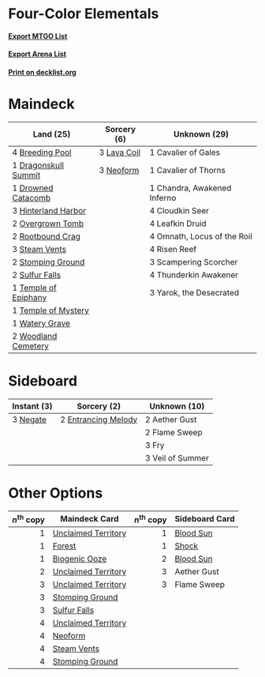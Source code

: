 # Four-Color Elementals

#### [Export MTGO List](../collection/Four-Color%20Elementals/Four-Color%20Elementals.txt)
#### [Export Arena List](../collection/Four-Color%20Elementals/Four-Color%20Elementals_arena.txt)
#### [Print on decklist.org](http://decklist.org/?deckmain=4%09Breeding%20Pool%0A1%09Cavalier%20of%20Gales%0A1%09Cavalier%20of%20Thorns%0A1%09Chandra,%20Awakened%20Inferno%0A4%09Cloudkin%20Seer%0A1%09Dragonskull%20Summit%0A1%09Drowned%20Catacomb%0A3%09Hinterland%20Harbor%0A3%09Lava%20Coil%0A4%09Leafkin%20Druid%0A3%09Neoform%0A4%09Omnath,%20Locus%20of%20the%20Roil%0A2%09Overgrown%20Tomb%0A4%09Risen%20Reef%0A2%09Rootbound%20Crag%0A3%09Scampering%20Scorcher%0A3%09Steam%20Vents%0A2%09Stomping%20Ground%0A2%09Sulfur%20Falls%0A1%09Temple%20of%20Epiphany%0A1%09Temple%20of%20Mystery%0A4%09Thunderkin%20Awakener%0A1%09Watery%20Grave%0A2%09Woodland%20Cemetery%0A3%09Yarok,%20the%20Desecrated&deckside=2%09Aether%20Gust%0A2%09Entrancing%20Melody%0A2%09Flame%20Sweep%0A3%09Fry%0A3%09Negate%0A3%09Veil%20of%20Summer)
# Maindeck

|                                           Land (25)                                           |                                     Sorcery (6)                                      |       Unknown (29)        |
|-----------------------------------------------------------------------------------------------|--------------------------------------------------------------------------------------|---------------------------|
|4 [Breeding Pool](http://gatherer.wizards.com/Pages/Card/Details.aspx?multiverseid=97088)      |3 [Lava Coil](http://gatherer.wizards.com/Pages/Card/Details.aspx?multiverseid=452858)|1 Cavalier of Gales        |
|1 [Dragonskull Summit](http://gatherer.wizards.com/Pages/Card/Details.aspx?multiverseid=420909)|3 [Neoform](http://gatherer.wizards.com/Pages/Card/Details.aspx?multiverseid=461133)  |1 Cavalier of Thorns       |
|1 [Drowned Catacomb](http://gatherer.wizards.com/Pages/Card/Details.aspx?multiverseid=430633)  |                                                                                      |1 Chandra, Awakened Inferno|
|3 [Hinterland Harbor](http://gatherer.wizards.com/Pages/Card/Details.aspx?multiverseid=443128) |                                                                                      |4 Cloudkin Seer            |
|2 [Overgrown Tomb](http://gatherer.wizards.com/Pages/Card/Details.aspx?multiverseid=405103)    |                                                                                      |4 Leafkin Druid            |
|2 [Rootbound Crag](http://gatherer.wizards.com/Pages/Card/Details.aspx?multiverseid=420934)    |                                                                                      |4 Omnath, Locus of the Roil|
|3 [Steam Vents](http://gatherer.wizards.com/Pages/Card/Details.aspx?multiverseid=405109)       |                                                                                      |4 Risen Reef               |
|2 [Stomping Ground](http://gatherer.wizards.com/Pages/Card/Details.aspx?multiverseid=405110)   |                                                                                      |3 Scampering Scorcher      |
|2 [Sulfur Falls](http://gatherer.wizards.com/Pages/Card/Details.aspx?multiverseid=443135)      |                                                                                      |4 Thunderkin Awakener      |
|1 [Temple of Epiphany](http://gatherer.wizards.com/Pages/Card/Details.aspx?multiverseid=442808)|                                                                                      |3 Yarok, the Desecrated    |
|1 [Temple of Mystery](http://gatherer.wizards.com/Pages/Card/Details.aspx?multiverseid=373571) |                                                                                      |                           |
|1 [Watery Grave](http://gatherer.wizards.com/Pages/Card/Details.aspx?multiverseid=405114)      |                                                                                      |                           |
|2 [Woodland Cemetery](http://gatherer.wizards.com/Pages/Card/Details.aspx?multiverseid=443136) |                                                                                      |                           |


# Sideboard

|                                    Instant (3)                                    |                                         Sorcery (2)                                          |  Unknown (10)  |
|-----------------------------------------------------------------------------------|----------------------------------------------------------------------------------------------|----------------|
|3 [Negate](http://gatherer.wizards.com/Pages/Card/Details.aspx?multiverseid=423707)|2 [Entrancing Melody](http://gatherer.wizards.com/Pages/Card/Details.aspx?multiverseid=435207)|2 Aether Gust   |
|                                                                                   |                                                                                              |2 Flame Sweep   |
|                                                                                   |                                                                                              |3 Fry           |
|                                                                                   |                                                                                              |3 Veil of Summer|


# Other Options

|*n*<sup>th</sup> copy|                                        Maindeck Card                                         |*n*<sup>th</sup> copy|                                   Sideboard Card                                   |
|--------------------:|----------------------------------------------------------------------------------------------|--------------------:|------------------------------------------------------------------------------------|
|                    1|[Unclaimed Territory](http://gatherer.wizards.com/Pages/Card/Details.aspx?multiverseid=435419)|                    1|[Blood Sun](http://gatherer.wizards.com/Pages/Card/Details.aspx?multiverseid=439749)|
|                    1|[Forest](http://gatherer.wizards.com/Pages/Card/Details.aspx?multiverseid=439860)             |                    1|[Shock](http://gatherer.wizards.com/Pages/Card/Details.aspx?multiverseid=129732)    |
|                    1|[Biogenic Ooze](http://gatherer.wizards.com/Pages/Card/Details.aspx?multiverseid=457266)      |                    2|[Blood Sun](http://gatherer.wizards.com/Pages/Card/Details.aspx?multiverseid=439749)|
|                    2|[Unclaimed Territory](http://gatherer.wizards.com/Pages/Card/Details.aspx?multiverseid=435419)|                    3|Aether Gust                                                                         |
|                    3|[Unclaimed Territory](http://gatherer.wizards.com/Pages/Card/Details.aspx?multiverseid=435419)|                    3|Flame Sweep                                                                         |
|                    3|[Stomping Ground](http://gatherer.wizards.com/Pages/Card/Details.aspx?multiverseid=405110)    |                     |                                                                                    |
|                    3|[Sulfur Falls](http://gatherer.wizards.com/Pages/Card/Details.aspx?multiverseid=443135)       |                     |                                                                                    |
|                    4|[Unclaimed Territory](http://gatherer.wizards.com/Pages/Card/Details.aspx?multiverseid=435419)|                     |                                                                                    |
|                    4|[Neoform](http://gatherer.wizards.com/Pages/Card/Details.aspx?multiverseid=461133)            |                     |                                                                                    |
|                    4|[Steam Vents](http://gatherer.wizards.com/Pages/Card/Details.aspx?multiverseid=405109)        |                     |                                                                                    |
|                    4|[Stomping Ground](http://gatherer.wizards.com/Pages/Card/Details.aspx?multiverseid=405110)    |                     |                                                                                    |

